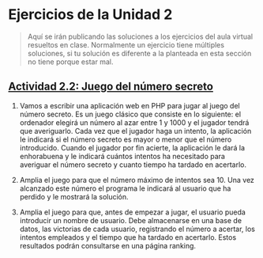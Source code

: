 # Ejercicios de la Unidad 2
> Aquí se irán publicando las soluciones a los ejercicios del aula virtual resueltos en clase. Normalmente un ejercicio tiene múltiples soluciones, si tu solución es diferente a la planteada en esta sección no tiene porque estar mal.
## [Actividad 2.2: Juego del número secreto](2_2)
1. Vamos a escribir una aplicación web en PHP para jugar al juego del número secreto.
Es un juego clásico que consiste en lo siguiente: el ordenador elegirá un número al azar entre 1 y 1000 y el jugador tendrá que averiguarlo. Cada vez que el jugador haga un intento, la aplicación le indicará si el número secreto es mayor o menor que el número introducido. Cuando el jugador por fin acierte, la aplicación le dará la enhorabuena y le indicará cuántos intentos ha necesitado para averiguar el número secreto y cuanto tiempo ha tardado en acertarlo.

2. Amplia el juego para que el número máximo de intentos sea 10. Una vez alcanzado este número el programa le indicará al usuario que ha perdido y le mostrará la solución.

3. Amplia el juego para que, antes de empezar a jugar, el usuario pueda introducir un nombre de usuario. Debe almacenarse en una base de datos, las victorias de cada usuario, registrando el número a acertar, los intentos empleados y el tiempo que ha tardado en acertarlo. Estos resultados podrán consultarse en una página ranking.